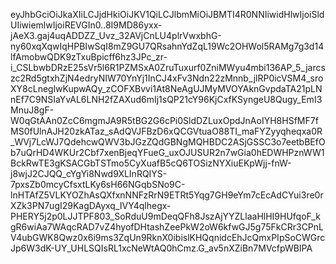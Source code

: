 eyJhbGciOiJkaXIiLCJjdHkiOiJKV1QiLCJlbmMiOiJBMTI4R0NNIiwidHlwIjoiSldUIiwiemlwIjoiREVGIn0..8I9MD86yxx-jAeX3.gaj4uqADDZZ_Uvz_32AVjCnLU4plrVwxbhG-ny60xqXqwIqHPBIwSqI8mZ9GU7QRsahnYdZqL19Wc2OHWol5RAMg7g3d14lfAmobwQDK9zTxuBpicff6hz3JPc_zr-i_CSLbwbDRzE25sVr5l6R1PZMSxA0ZruTuxurf0ZniMWyu4mbi136AP_5_jarcszc2Rd5gtxhZjN4edryNIW70YnYj1InCJ4xFv3Ndn22zMnnb_jlRP0icVSM4_sroXY8cLneglwKupwAQy_zCOFXBvvi1At8NeAgUJMyMVOYAknGvpdaTA21pLNnEf7C9NSIaYvAL6LNH2fZAXud6mIj1sQP21cY96KjCxfKSyngeU8Qugy_EmI3MnuJ8gF-W0qGtAAn0ZcC6mgmJA9R5tBG2G6cPi0SldDZLuxOpdJnAoIYH8HSfMF7fMS0fUlnAJH20zkATaz_sAdQVJFBzD6xQCGVtuaO88TI_maFYZyyqheqxa0R_WVj7LcWJ7QdehcwQWV3bJGzZQdGBNgMQHBDC2ASjGSSC3o7eetbBEfOb7uQrHD4WKUr2Cbf7xenBjeqYFueG_uxOJUSUR2n7wGia0hEDWHPznWW1BckRwTE3gKSACGbTSTmo5CyXuafB5cQ6TOSizNYXiuEKpWjj-fnW-j8wjJ2CJQQ_cYgYi8Nwd9XLInRQIYS-7pxsZb0mcyCfsxtLKy6sH66NGqbSNo9C-lnHTAfZ5VLKYOZhAsQXfxnNNFzRrN9ETRt5Yqg7GH9eYm7cEcAdCYui3re0rXZk3PN7ugI29KagDAyxq_IVY4qlhegx-PHERY5j2p0LJJTPF803_SoRduU9mDeqQFh8JszAjYYZLlaaHlHI9HUfqoF_kgR6wiAa7WAqcRAD7vZ4hyofDHtashZeePkW2oW6kfwGJ5g75FkCRr3CPnLV4ubGWK8Qwz0x6i9ms3ZqUn9RknX0ibislKHQqnidcEhJcQmxPIpSoCWGrcJp6W3dK-UY_UHLSQIsRL1xcNeWtAQ0hCmz.G_av5nXZiBn7MVcfpWBIPA